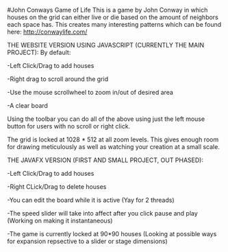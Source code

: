 #John Conways Game of Life
This is a game by John Conway in which houses on the grid can either live or die based on the amount of neighbors each space has.
This creates many interesting patterns which can be found here: http://conwaylife.com/

THE WEBSITE VERSION USING JAVASCRIPT (CURRENTLY THE MAIN PROJECT):
By default:

-Left Click/Drag to add houses

-Right drag to scroll around the grid

-Use the mouse scrollwheel to zoom in/out of desired area

-A clear board

Using the toolbar you can do all of the above using just the left mouse button for users with no scroll or right click.

The grid is locked at 1028 * 512 at all zoom levels. This gives enough room for drawing meticulously as well as watching your creation at a small scale.

THE JAVAFX VERSION (FIRST AND SMALL PROJECT, OUT PHASED):

-Left Click/Drag to add houses

-Right CLick/Drag to delete houses

-You can edit the board while it is active (Yay for 2 threads)

-The speed slider will take into affect after you click pause and play (Working on making it instantaneous)

-The game is currently locked at 90*90 houses (Looking at possible ways for expansion repsective to a slider or stage dimensions)

